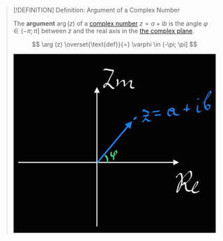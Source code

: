 >[!DEFINITION] Definition: Argument of a Complex Number
>
>The **argument** $\arg (z)$ of a [complex number](Complex%20Number.md) $z = a + \mathrm{i}b$ is the angle $\varphi \in (-\pi; \pi]$ between $z$ and the real axis in the [the complex plane](The%20Complex%20Plane.md).
>
>$$
>\arg (z) \overset{\text{def}}{=} \varphi \in (-\pi; \pi]
>$$
>
>![Argument of a Complex Number](Resources/Argument%20of%20a%20Complex%20Number.jpg)
>